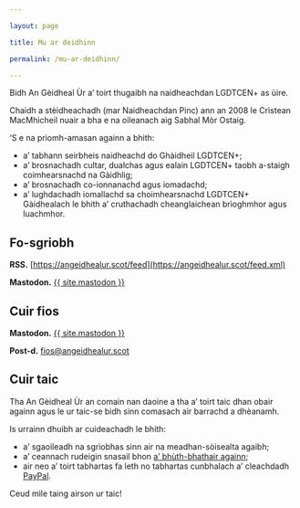 ```yaml
---

layout: page

title: Mu ar deidhinn

permalink: /mu-ar-deidhinn/

---
```


Bidh An Gèidheal Ùr a’ toirt thugaibh na naidheachdan LGDTCEN+ as ùire.

Chaidh a stèidheachadh (mar Naidheachdan Pinc) ann an 2008 le Crìstean MacMhìcheil nuair a bha e na oileanach aig Sabhal Mòr Ostaig.

‘S e na prìomh-amasan againn a bhith:

- a’ tabhann seirbheis naidheachd do Ghàidheil LGDTCEN+;
- a’ brosnachadh cultar, dualchas agus ealain LGDTCEN+ taobh a-staigh coimhearsnachd na Gàidhlig;
- a’ brosnachadh co-ionnanachd agus iomadachd;
- a’ lughdachadh iomallachd sa choimhearsnachd LGDTCEN+ Gàidhealach le bhith a’ cruthachadh cheanglaichean brìoghmhor agus luachmhor.

## Fo-sgriobh

**RSS.** [https://angeidhealur.scot/feed](https://angeidhealur.scot/feed.xml)

**Mastodon.** <a rel="me" href="{{ site.mastodon }}" targe="_blank">{{ site.mastodon }}</a>

## Cuir fios

**Mastodon.** <a rel="me" href="{{ site.mastodon }}" targe="_blank">{{ site.mastodon }}</a>

**Post-d.** [fios@angeidhealur.scot](mailto:fios@angeidhealur.scot)

## Cuir taic

Tha An Gèidheal Ùr an comain nan daoine a tha a’ toirt taic dhan obair againn agus le ur taic-se bidh sinn comasach air barrachd a dhèanamh.

Is urrainn dhuibh ar cuideachadh le bhith:

- a’ sgaoileadh na sgrìobhas sinn air na meadhan-sòisealta agaibh;
- a’ ceannach rudeigin snasail bhon [a’ bhùth-bhathair againn](https://angeidhealur.myspreadshop.co.uk/);
- air neo a’ toirt tabhartas fa leth no tabhartas cunbhalach a’ cleachdadh [PayPal](https://www.paypal.com/donate/?hosted_button_id=33K2N9HRBJ4QS).

Ceud mìle taing airson ur taic!

